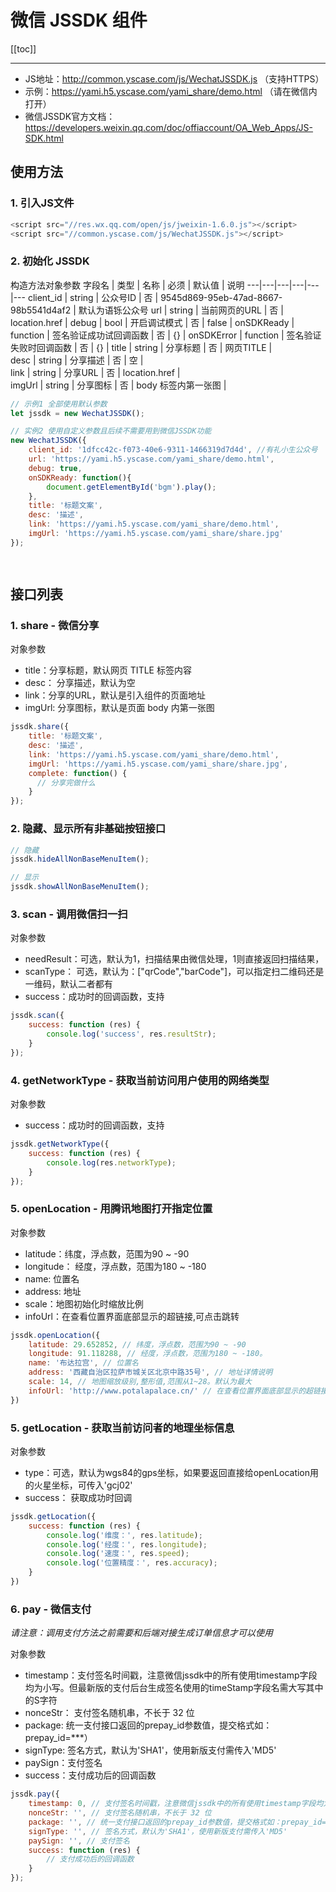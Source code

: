 # 微信 JSSDK 组件

[[toc]]

---

- JS地址：http://common.yscase.com/js/WechatJSSDK.js （支持HTTPS）
- 示例：https://yami.h5.yscase.com/yami_share/demo.html （请在微信内打开）
- 微信JSSDK官方文档：https://developers.weixin.qq.com/doc/offiaccount/OA_Web_Apps/JS-SDK.html
## 使用方法

### 1. 引入JS文件
```javascript
<script src="//res.wx.qq.com/open/js/jweixin-1.6.0.js"></script>
<script src="//common.yscase.com/js/WechatJSSDK.js"></script>
```

### 2. 初始化 JSSDK


构造方法对象参数
字段名 | 类型 | 名称  | 必须 | 默认值 | 说明
---|---|---|---|---|---
client_id | string | 公众号ID | 否 | 9545d869-95eb-47ad-8667-98b5541d4af2 | 默认为语铄公众号
url | string | 当前网页的URL | 否 | location.href | 
debug | bool | 开启调试模式 | 否 | false | 
onSDKReady | function | 签名验证成功试回调函数 | 否 | {} | 
onSDKError | function | 签名验证失败时回调函数 | 否 | {} | 
title | string | 分享标题 | 否 | 网页TITLE |  
desc | string | 分享描述 | 否 | 空 |  
link | string | 分享URL | 否 | location.href |  
imgUrl | string | 分享图标 | 否 | body 标签内第一张图 |  

```javascript
// 示例1 全部使用默认参数
let jssdk = new WechatJSSDK();

// 实例2 使用自定义参数且后续不需要用到微信JSSDK功能
new WechatJSSDK({
    client_id: '1dfcc42c-f073-40e6-9311-1466319d7d4d', //有礼小生公众号
    url: 'https://yami.h5.yscase.com/yami_share/demo.html',
    debug: true,
    onSDKReady: function(){
        document.getElementById('bgm').play();
    },
    title: '标题文案',
    desc: '描述',
    link: 'https://yami.h5.yscase.com/yami_share/demo.html',
    imgUrl: 'https://yami.h5.yscase.com/yami_share/share.jpg'
});

 
```

## 接口列表

### 1. share - 微信分享

对象参数
- title：分享标题，默认网页 TITLE 标签内容
- desc： 分享描述，默认为空
- link：分享的URL，默认是引入组件的页面地址
- imgUrl: 分享图标，默认是页面 body 内第一张图

```javascript
jssdk.share({
    title: '标题文案',
    desc: '描述',
    link: 'https://yami.h5.yscase.com/yami_share/demo.html',
    imgUrl: 'https://yami.h5.yscase.com/yami_share/share.jpg',
    complete: function() {
      // 分享完做什么
    }
});
```

### 2. 隐藏、显示所有非基础按钮接口

```javascript
// 隐藏
jssdk.hideAllNonBaseMenuItem();

// 显示
jssdk.showAllNonBaseMenuItem();
```


### 3. scan - 调用微信扫一扫

对象参数
- needResult：可选，默认为1，扫描结果由微信处理，1则直接返回扫描结果，
- scanType： 可选，默认为：["qrCode","barCode"]，可以指定扫二维码还是一维码，默认二者都有
- success：成功时的回调函数，支持

```javascript
jssdk.scan({
    success: function (res) {
        console.log('success', res.resultStr);
    }
});
```

### 4. getNetworkType - 获取当前访问用户使用的网络类型

对象参数
- success：成功时的回调函数，支持
```javascript
jssdk.getNetworkType({
    success: function (res) {
        console.log(res.networkType);
    }
});
```

### 5. openLocation - 用腾讯地图打开指定位置

对象参数
- latitude：纬度，浮点数，范围为90 ~ -90
- longitude： 经度，浮点数，范围为180 ~ -180
- name: 位置名
- address: 地址
- scale：地图初始化时缩放比例
- infoUrl：在查看位置界面底部显示的超链接,可点击跳转

```javascript
jssdk.openLocation({
    latitude: 29.652852, // 纬度，浮点数，范围为90 ~ -90
    longitude: 91.118288, // 经度，浮点数，范围为180 ~ -180。
    name: '布达拉宫', // 位置名
    address: '西藏自治区拉萨市城关区北京中路35号', // 地址详情说明
    scale: 14, // 地图缩放级别,整形值,范围从1~28。默认为最大
    infoUrl: 'http://www.potalapalace.cn/' // 在查看位置界面底部显示的超链接,可点击跳转
})
```

### 5. getLocation - 获取当前访问者的地理坐标信息

对象参数
- type：可选，默认为wgs84的gps坐标，如果要返回直接给openLocation用的火星坐标，可传入'gcj02'
- success： 获取成功时回调

```javascript
jssdk.getLocation({
    success: function (res) {
        console.log('维度：', res.latitude);
        console.log('经度：', res.longitude);
        console.log('速度：', res.speed);
        console.log('位置精度：', res.accuracy);
    }
})
```

### 6. pay - 微信支付

_请注意：调用支付方法之前需要和后端对接生成订单信息才可以使用_

对象参数
- timestamp：支付签名时间戳，注意微信jssdk中的所有使用timestamp字段均为小写。但最新版的支付后台生成签名使用的timeStamp字段名需大写其中的S字符
- nonceStr： 支付签名随机串，不长于 32 位
- package: 统一支付接口返回的prepay_id参数值，提交格式如：prepay_id=\*\*\*）
- signType: 签名方式，默认为'SHA1'，使用新版支付需传入'MD5'
- paySign：支付签名
- success：支付成功后的回调函数

```javascript
jssdk.pay({
    timestamp: 0, // 支付签名时间戳，注意微信jssdk中的所有使用timestamp字段均为小写。但最新版的支付后台生成签名使用的timeStamp字段名需大写其中的S字符
    nonceStr: '', // 支付签名随机串，不长于 32 位
    package: '', // 统一支付接口返回的prepay_id参数值，提交格式如：prepay_id=\*\*\*）
    signType: '', // 签名方式，默认为'SHA1'，使用新版支付需传入'MD5'
    paySign: '', // 支付签名
    success: function (res) {
        // 支付成功后的回调函数
    }
});
```
